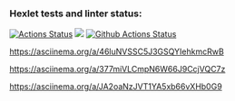 ### Hexlet tests and linter status:
[![Actions Status](https://github.com/oticko/python-project-lvl1/workflows/hexlet-check/badge.svg)](https://github.com/oticko/python-project-lvl1/actions)
<a href="https://codeclimate.com/github/codeclimate/codeclimate/maintainability"><img src="https://api.codeclimate.com/v1/badges/a99a88d28ad37a79dbf6/maintainability" /></a>
[![Github Actions Status](https://github.com/oticko/python-project-lvl1/workflows/Python%20CI/badge.svg)](https://github.com/oticko/python-project-lvl1/actions)

https://asciinema.org/a/46luNVSSC5J3GSQYIehkmcRwB

https://asciinema.org/a/377miVLCmpN6W66J9CcjVQC7z

https://asciinema.org/a/JA2oaNzJVT1YA5xb66vXHb0G9
